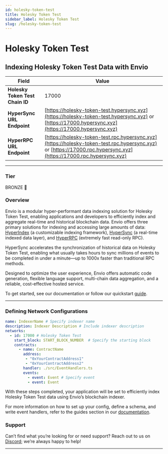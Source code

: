 ```yaml
---
id: holesky-token-test
title: Holesky Token Test
sidebar_label: Holesky Token Test
slug: /holesky-token-test
---
```


# Holesky Token Test

## Indexing Holesky Token Test Data with Envio

| **Field**                     | **Value**                                                                                          |
|-------------------------------|----------------------------------------------------------------------------------------------------|
| **Holesky Token Test Chain ID**     | 17000                                                                                            |
| **HyperSync URL Endpoint**    | [https://holesky-token-test.hypersync.xyz](https://holesky-token-test.hypersync.xyz) or [https://17000.hypersync.xyz](https://17000.hypersync.xyz) |
| **HyperRPC URL Endpoint**     | [https://holesky-token-test.rpc.hypersync.xyz](https://holesky-token-test.rpc.hypersync.xyz) or [https://17000.rpc.hypersync.xyz](https://17000.rpc.hypersync.xyz) |

---

### Tier

BRONZE 🥉

### Overview

Envio is a modular hyper-performant data indexing solution for Holesky Token Test, enabling applications and developers to efficiently index and aggregate real-time and historical blockchain data. Envio offers three primary solutions for indexing and accessing large amounts of data: [HyperIndex](/docs/HyperIndex/overview) (a customizable indexing framework), [HyperSync](/docs/HyperSync/overview) (a real-time indexed data layer), and [HyperRPC](/docs/HyperSync/overview-hyperrpc) (extremely fast read-only RPC).

HyperSync accelerates the synchronization of historical data on Holesky Token Test, enabling what usually takes hours to sync millions of events to be completed in under a minute—up to 1000x faster than traditional RPC methods.

Designed to optimize the user experience, Envio offers automatic code generation, flexible language support, multi-chain data aggregation, and a reliable, cost-effective hosted service.

To get started, see our documentation or follow our quickstart [guide](/docs/HyperIndex/contract-import).

---

### Defining Network Configurations

```yaml
name: IndexerName # Specify indexer name
description: Indexer Description # Include indexer description
networks:
  - id: 17000 # Holesky Token Test  
    start_block: START_BLOCK_NUMBER  # Specify the starting block
    contracts:
      - name: ContractName
        address:
         - "0xYourContractAddress1"
         - "0xYourContractAddress2"
        handler: ./src/EventHandlers.ts
        events:
          - event: Event # Specify event
          - event: Event
```

With these steps completed, your application will be set to efficiently index Holesky Token Test data using Envio’s blockchain indexer.

For more information on how to set up your config, define a schema, and write event handlers, refer to the guides section in our [documentation](/docs/HyperIndex/configuration-file).

### Support

Can’t find what you’re looking for or need support? Reach out to us on [Discord](https://discord.com/invite/Q9qt8gZ2fX); we’re always happy to help!

---
